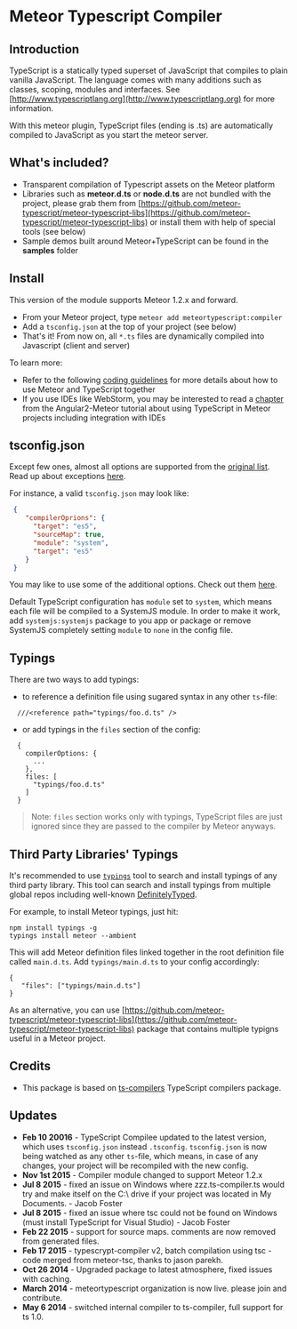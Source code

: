 # Meteor Typescript Compiler

## Introduction

TypeScript is a statically typed superset of JavaScript that compiles to plain vanilla JavaScript. The language comes with many additions such as classes, scoping, modules and interfaces. See [http://www.typescriptlang.org](http://www.typescriptlang.org) for more information.

With this meteor plugin, TypeScript files (ending is .ts) are automatically compiled to JavaScript as you start the meteor server.

## What's included?

* Transparent compilation of Typescript assets on the Meteor platform
* Libraries such as **meteor.d.ts** or **node.d.ts** are not bundled with the project, please grab them from [https://github.com/meteor-typescript/meteor-typescript-libs](https://github.com/meteor-typescript/meteor-typescript-libs) or install them with help of special tools (see below)
* Sample demos built around Meteor+TypeScript can be found in the **samples** folder

## Install

This version of the module supports Meteor 1.2.x and forward.

* From your Meteor project, type `meteor add meteortypescript:compiler`
* Add a `tsconfig.json` at the top of your project (see below)
* That's it! From now on, all `*.ts` files are dynamically compiled into Javascript (client and server)

To learn more:
* Refer to the following [coding guidelines](https://github.com/meteor-typescript/meteor-typescript-libs#usage-collections) for more details about how to use Meteor and TypeScript together
* If you use IDEs like WebStorm, you may be interested to read a [chapter](http://www.angular-meteor.com/tutorials/socially/angular2/folder-structure) from the Angular2-Meteor tutorial about using TypeScript in Meteor projects including integration with IDEs

## tsconfig.json

Except few ones, almost all options are supported from the [original list](https://github.com/Microsoft/TypeScript/wiki/Compiler-Options).
Read up about exceptions [here](https://github.com/barbatus/typescript#compiler-options).

For instance, a valid `tsconfig.json` may look like:

```json
 {
    "compilerOprions": {
      "target": "es5",
      "sourceMap": true,
      "module": "system",
      "target": "es5"
    }
 }
 ```

You may like to use some of the additional options.
Check out them [here](https://github.com/barbatus/ts-compilers#typescript-config).

Default TypeScript configuration has `module` set to `system`, which means each file will be compiled to a SystemJS module.
In order to make it work, add `systemjs:systemjs` package to you app or package or remove SystemJS completely setting `module` to `none` in the config file.

## Typings

There are two ways to add typings:

  - to reference a definition file using sugared syntax in any other `ts`-file:

```
  ///<reference path="typings/foo.d.ts" />
```

  - or add typings in the `files` section of the config:

```
  {
    compilerOptions: {
      ...
    },
    files: [
      "typings/foo.d.ts"
    ]
  }
```

> Note: `files` section works only with typings, TypeScript files are just ignored
> since they are passed to the compiler by Meteor anyways.

## Third Party Libraries' Typings

It's recommended to use [`typings`](https://github.com/typings/typings) tool to search and install typings of any third party library.
This tool can search and install typings from multiple global repos including well-known [DefinitelyTyped](https://github.com/DefinitelyTyped/DefinitelyTyped).

For example, to install Meteor typings, just hit:

```
npm install typings -g
typings install meteor --ambient
```

This will add Meteor definition files linked together in the root definition file called `main.d.ts`.
Add `typings/main.d.ts` to your config accordingly:

```
{
   "files": ["typings/main.d.ts"]
}
```

As an alternative, you can use [https://github.com/meteor-typescript/meteor-typescript-libs](https://github.com/meteor-typescript/meteor-typescript-libs) package that contains multiple typigns useful in a Meteor project.

## Credits

* This package is based on [ts-compilers](https://github.com/barbatus/ts-compilers) TypeScript compilers package.

## Updates
* **Feb 10 20016** - TypeScript Compilee updated to the latest version, which uses `tsconfig.json` instead `.tsconfig`.
`tsconfig.json` is now being watched as any other `ts`-file, which means, in case of any changes, your project will be recompiled with the new config.
* **Nov 1st 2015** - Compiler module changed to support Meteor 1.2.x
* **Jul 8 2015** - fixed an issue on Windows where zzz.ts-compiler.ts would try and make itself on the C:\ drive if your project was located in My Documents. - Jacob Foster
* **Jul 8 2015** - fixed an issue where tsc could not be found on Windows (must install TypeScript for Visual Studio) - Jacob Foster
* **Feb 22 2015** - support for source maps. comments are now removed from generated files.
* **Feb 17 2015** - typescrypt-compiler v2, batch compilation using tsc - code merged from meteor-tsc, thanks to jason parekh.
* **Oct 26 2014** - Upgraded package to latest atmosphere, fixed issues with caching.
* **March 2014** - meteortypescript organization is now live. please join and contribute.
* **May 6 2014** - switched internal compiler to ts-compiler, full support for ts 1.0.
